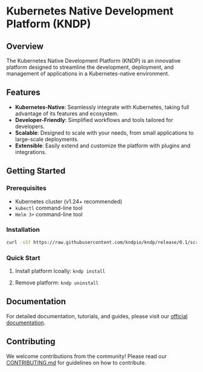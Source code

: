 # Kubernetes Native Development Platform (KNDP)
## Overview

The Kubernetes Native Development Platform (KNDP) is an innovative platform designed to streamline the development, deployment, and management of applications in a Kubernetes-native environment.

## Features

- **Kubernetes-Native**: Seamlessly integrate with Kubernetes, taking full advantage of its features and ecosystem.
- **Developer-Friendly**: Simplified workflows and tools tailored for developers.
- **Scalable**: Designed to scale with your needs, from small applications to large-scale deployments.
- **Extensible**: Easily extend and customize the platform with plugins and integrations.

## Getting Started

### Prerequisites

- Kubernetes cluster (v1.24+ recommended)
- `kubectl` command-line tool
- `Helm 3+` command-line tool

### Installation

```bash
curl -sSf https://raw.githubusercontent.com/kndpio/kndp/release/0.1/scripts/install.sh | sudo sh
```

### Quick Start

1. Install platform lcoally:
    `kndp install`

2. Remove platform:
    `kndp uninstall`

## Documentation

For detailed documentation, tutorials, and guides, please visit our [official documentation](https://kndp.io/docs/introduction).

## Contributing

We welcome contributions from the community! Please read our [CONTRIBUTING.md](./CONTRIBUTING.md) for guidelines on how to contribute.
